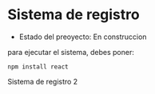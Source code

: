 <h1> Sistema de registro </h1>  

- Estado del preoyecto: En construccion 

para ejecutar el sistema, debes poner:

```npm install react```

Sistema de registro 2
